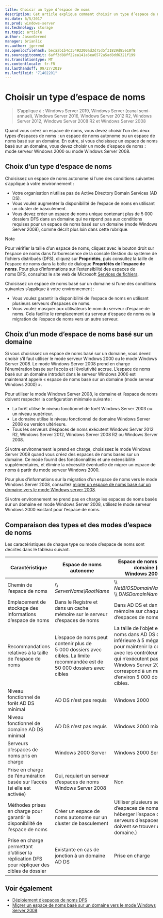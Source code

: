 ```yaml
---
title: Choisir un type d’espace de noms
description: Cet article explique comment choisir un type d’espace de noms.
ms.date: 6/5/2017
ms.prod: windows-server
ms.technology: storage
ms.topic: article
author: JasonGerend
manager: brianlic
ms.author: jgerend
ms.openlocfilehash: becaab1b4c35492200ad3d75d5f31829d85e10f8
ms.sourcegitcommit: 6aff3d88ff22ea141a6ea6572a5ad8dd6321f199
ms.translationtype: MT
ms.contentlocale: fr-FR
ms.lasthandoff: 09/27/2019
ms.locfileid: "71402201"
---
```

# <a name="choose-a-namespace-type"></a>Choisir un type d’espace de noms

> S’applique à : Windows Server 2019, Windows Server (canal semi-annuel), Windows Server 2016, Windows Server 2012 R2, Windows Server 2012, Windows Server 2008 R2 et Windows Server 2008

Quand vous créez un espace de noms, vous devez choisir l’un des deux types d’espaces de noms : un espace de noms autonome ou un espace de noms basé sur un domaine. En outre, si vous choisissez un espace de noms basé sur un domaine, vous devez choisir un mode d’espace de noms : mode serveur Windows 2000 ou mode Windows Server 2008.

## <a name="choosing-a-namespace-type"></a>Choix d’un type d’espace de noms

Choisissez un espace de noms autonome si l’une des conditions suivantes s’applique à votre environnement :

-   Votre organisation n’utilise pas de Active Directory Domain Services (AD DS).
-   Vous voulez augmenter la disponibilité de l’espace de noms en utilisant un cluster de basculement.
-   Vous devez créer un espace de noms unique contenant plus de 5 000 dossiers DFS dans un domaine qui ne répond pas aux conditions requises pour un espace de noms basé sur un domaine (mode Windows Server 2008), comme décrit plus loin dans cette rubrique.

> [!NOTE]
> Pour vérifier la taille d’un espace de noms, cliquez avec le bouton droit sur l’espace de noms dans l’arborescence de la console Gestion du système de fichiers distribués (DFS), cliquez sur **Propriétés**, puis consultez la taille de l’espace de noms dans la boîte de dialogue **Propriétés de l’espace de noms**. Pour plus d’informations sur l’extensibilité des espaces de noms DFS, consultez le site web de Microsoft [Services de fichiers](https://technet.microsoft.com/library/cc771548.aspx).

Choisissez un espace de noms basé sur un domaine si l’une des conditions suivantes s’applique à votre environnement :

-   Vous voulez garantir la disponibilité de l’espace de noms en utilisant plusieurs serveurs d’espaces de noms.
-   Vous voulez masquer aux utilisateurs le nom du serveur d’espace de noms. Cela facilite le remplacement du serveur d’espace de noms ou la migration de l’espace de noms vers un autre serveur.

## <a name="choosing-a-domain-based-namespace-mode"></a>Choix d’un mode d’espace de noms basé sur un domaine

Si vous choisissez un espace de noms basé sur un domaine, vous devez choisir s’il faut utiliser le mode serveur Windows 2000 ou le mode Windows Server 2008. Le mode Windows Server 2008 prend en charge l’énumération basée sur l’accès et l’évolutivité accrue. L’espace de noms basé sur un domaine introduit dans le serveur Windows 2000 est maintenant appelé « espace de noms basé sur un domaine (mode serveur Windows 2000) ».

Pour utiliser le mode Windows Server 2008, le domaine et l’espace de noms doivent respecter la configuration minimale suivante :

-   La forêt utilise le niveau fonctionnel de forêt Windows Server 2003 ou un niveau supérieur.
-   Le domaine utilise le niveau fonctionnel de domaine Windows Server 2008 ou version ultérieure.
-   Tous les serveurs d’espaces de noms exécutent Windows Server 2012 R2, Windows Server 2012, Windows Server 2008 R2 ou Windows Server 2008.

Si votre environnement le prend en charge, choisissez le mode Windows Server 2008 quand vous créez des espaces de noms basés sur un domaine. Ce mode fournit des fonctionnalités et une extensibilité supplémentaires, et élimine la nécessité éventuelle de migrer un espace de noms à partir du mode serveur Windows 2000.

Pour plus d’informations sur la migration d’un espace de noms vers le mode Windows Server 2008, consultez [migrer un espace de noms basé sur un domaine vers le mode Windows server 2008](migrate-a-domain-based-namespace-to-windows-server-2008-mode.md).

Si votre environnement ne prend pas en charge les espaces de noms basés sur un domaine en mode Windows Server 2008, utilisez le mode serveur Windows 2000 existant pour l’espace de noms.

## <a name="comparing-namespace-types-and-modes"></a>Comparaison des types et des modes d’espace de noms

Les caractéristiques de chaque type ou mode d’espace de noms sont décrites dans le tableau suivant.

|Caractéristique|Espace de noms autonome|Espace de noms basé sur un domaine (mode Windows 2000 Server) |Espace de noms basé sur un domaine (mode Windows Server 2008) | 
|---|---|---|---|
|Chemin de l’espace de noms|\\\ *ServerName\RootName* |\\\ *NetBIOSDomainName\RootName* <br />\\\ *DNSDomainName\RootName*|\\\ *NetBIOSDomainName\RootName* <br /> \\\ *DNSDomainName\RootName*|
|Emplacement de stockage des informations d’espace de noms|Dans le Registre et dans un cache mémoire sur le serveur d’espaces de noms|Dans AD DS et dans un cache mémoire sur chaque serveur d’espaces de noms|Dans AD DS et dans un cache mémoire sur chaque serveur d’espaces de noms|
|Recommandations relatives à la taille de l’espace de noms|L’espace de noms peut contenir plus de 5 000 dossiers avec cibles. La limite recommandée est de 50 000 dossiers avec cibles|La taille de l’objet espace de noms dans AD DS doit être inférieure à 5 mégaoctets (Mo) pour maintenir la compatibilité avec les contrôleurs de domaine qui n’exécutent pas Windows Server 2008. Cela correspond à un maximum d’environ 5 000 dossiers avec cibles.|L’espace de noms peut contenir plus de 5 000 dossiers avec cibles. La limite recommandée est de 50 000 dossiers avec cibles |
|Niveau fonctionnel de forêt AD DS minimal|AD DS n’est pas requis|Windows 2000|Windows Server 2003|
|Niveau fonctionnel de domaine AD DS minimal|AD DS n’est pas requis|Windows 2000 mixte|Windows Server 2008|
|Serveurs d’espaces de noms pris en charge|Windows 2000 Server|Windows 2000 Server|Windows Server 2008|
|Prise en charge de l’énumération basée sur l’accès (si elle est activée)|Oui, requiert un serveur d’espaces de noms Windows Server 2008|Non|Oui|
|Méthodes prises en charge pour garantir la disponibilité de l’espace de noms|Créer un espace de noms autonome sur un cluster de basculement|Utiliser plusieurs serveurs d’espaces de noms pour héberger l’espace de noms. (Les serveurs d’espaces de noms doivent se trouver dans le même domaine.)|Utiliser plusieurs serveurs d’espaces de noms pour héberger l’espace de noms. (Les serveurs d’espaces de noms doivent se trouver dans le même domaine.)|
|Prise en charge permettant d’utiliser la réplication DFS pour répliquer des cibles de dossier|Existante en cas de jonction à un domaine AD DS|Prise en charge|Prise en charge|

## <a name="see-also"></a>Voir également

-   [Déploiement d’espaces de noms DFS](deploying-dfs-namespaces.md)
-   [Migrer un espace de noms basé sur un domaine vers le mode Windows Server 2008](migrate-a-domain-based-namespace-to-windows-server-2008-mode.md)


